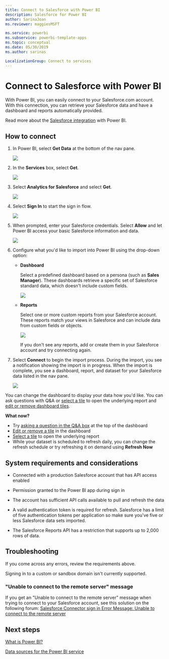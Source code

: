```yaml
---
title: Connect to Salesforce with Power BI
description: Salesforce for Power BI
author: SarinaJoan
ms.reviewer: maggiesMSFT

ms.service: powerbi
ms.subservice: powerbi-template-apps
ms.topic: conceptual
ms.date: 05/30/2019
ms.author: sarinas

LocalizationGroup: Connect to services
---
```


# Connect to Salesforce with Power BI
With Power BI, you can easily connect to your Salesforce.com account. With this connection, you can retrieve your Salesforce data and have a dashboard and reports automatically provided.

Read more about the [Salesforce integration](https://powerbi.microsoft.com/integrations/salesforce) with Power BI.

## How to connect
1. In Power BI, select **Get Data** at the bottom of the nav pane.
   
   ![](media/service-connect-to-salesforce/pbi_getdata.png) 
2. In the **Services** box, select **Get**.
   
   ![](media/service-connect-to-salesforce/pbi_getservices.png) 
3. Select **Analytics for Salesforce** and select **Get**.  
   
   ![](media/service-connect-to-salesforce/salesforce.png)
4. Select **Sign In** to start the sign in flow.
   
    ![](media/service-connect-to-salesforce/dialog.png)
5. When prompted, enter your Salesforce credentials. Select **Allow** and let Power BI access your basic Salesforce information and data.
   
   ![](media/service-connect-to-salesforce/sf_authorize.png)
6. Configure what you'd like to import into Power BI using the drop-down option:
   
   * **Dashboard**
     
     Select a predefined dashboard based on a persona (such as **Sales Manager**). These dashboards retrieve a specific set of Salesforce standard data, which doesn't include custom fields.
     
     ![](media/service-connect-to-salesforce/pbi_salesforcechooserole.png)
   * **Reports**
     
     Select one or more custom reports from your Salesforce account. These reports match your views in Salesforce and can include data from custom fields or objects.
     
     ![](media/service-connect-to-salesforce/pbi_salesforcereports.png)
     
     If you don't see any reports, add or create them in your Salesforce account and try connecting again.

7. Select **Connect** to begin the import process. During the import, you see a notification showing the import is in progress. When the import is complete, you see a dashboard, report, and dataset for your Salesforce data listed in the nav pane.
   
   ![](media/service-connect-to-salesforce/pbi_getdatasalesforcedash.png)

You can change the dashboard to display your data how you'd like. You can ask questions with Q&A or [select a tile](../consumer/end-user-tiles.md) to open the underlying report and [edit or remove dashboard tiles](../create-reports/service-dashboard-edit-tile.md).

**What now?**

* Try [asking a question in the Q&A box](../consumer/end-user-q-and-a.md) at the top of the dashboard
* [Edit or remove a tile](../create-reports/service-dashboard-edit-tile.md) in the dashboard
* [Select a tile](../create-reports/service-dashboard-tiles.md) to open the underlying report
* While your dataset is scheduled to refresh daily, you can change the refresh schedule or try refreshing it on demand using **Refresh Now**

## System requirements and considerations

- Connected with a production Salesforce account that has API access enabled

- Permission granted to the Power BI app during sign in

- The account has sufficient API calls available to pull and refresh the data

- A valid authentication token is required for refresh. Salesforce has a limit of five authentication tokens per application so make sure you've five or less Salesforce data sets imported.

- The Salesforce Reports API has a restriction that supports up to 2,000 rows of data.


## Troubleshooting

If you come across any errors, review the requirements above. 

Signing in to a custom or sandbox domain isn't currently supported.

### "Unable to connect to the remote server" message

If you get an "Unable to connect to the remote server" message when trying to connect to your Salesforce account, see this solution on the following forum: [Salesforce Connector sign in Error Message: Unable to connect to the remote server](https://www.outsystems.com/forums/Forum_TopicView.aspx?TopicId=17674&TopicName=log-in-error-message-unable-to-connect-to-the-remote-server&)


## Next steps
[What is Power BI?](../fundamentals/power-bi-overview.md)

[Data sources for the Power BI service](service-get-data.md)
